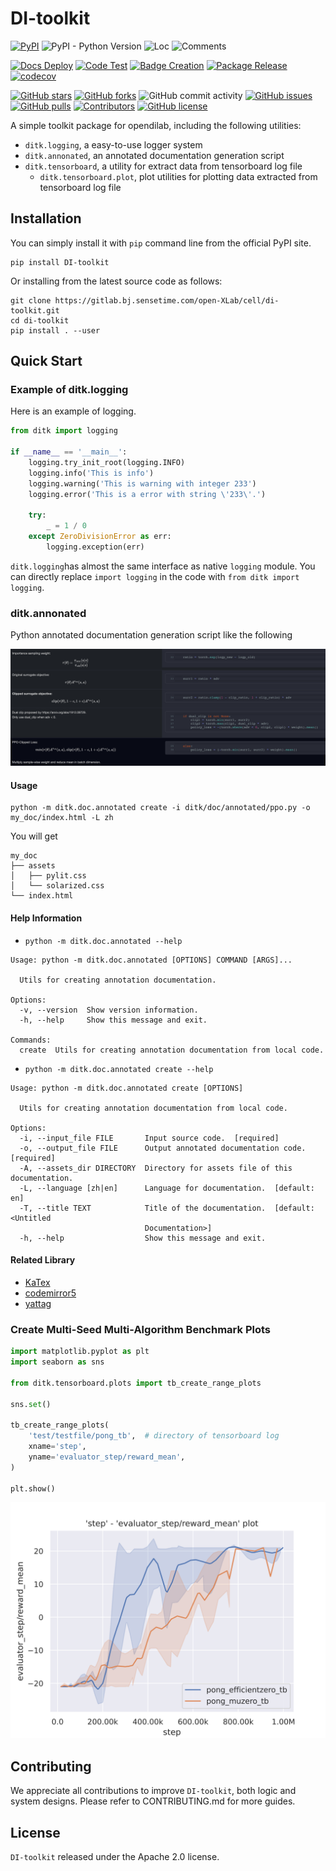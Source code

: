 # DI-toolkit

[![PyPI](https://img.shields.io/pypi/v/DI-toolkit)](https://pypi.org/project/DI-toolkit/)
![PyPI - Python Version](https://img.shields.io/pypi/pyversions/DI-toolkit)
![Loc](https://img.shields.io/endpoint?url=https://gist.githubusercontent.com/HansBug/82e5c38227081da9d25e729e5bd3b5b8/raw/loc.json)
![Comments](https://img.shields.io/endpoint?url=https://gist.githubusercontent.com/HansBug/82e5c38227081da9d25e729e5bd3b5b8/raw/comments.json)

[![Docs Deploy](https://github.com/opendilab/DI-toolkit/workflows/Docs%20Deploy/badge.svg)](https://github.com/opendilab/DI-toolkit/actions?query=workflow%3A%22Docs+Deploy%22)
[![Code Test](https://github.com/opendilab/DI-toolkit/workflows/Code%20Test/badge.svg)](https://github.com/opendilab/DI-toolkit/actions?query=workflow%3A%22Code+Test%22)
[![Badge Creation](https://github.com/opendilab/DI-toolkit/workflows/Badge%20Creation/badge.svg)](https://github.com/opendilab/DI-toolkit/actions?query=workflow%3A%22Badge+Creation%22)
[![Package Release](https://github.com/opendilab/DI-toolkit/workflows/Package%20Release/badge.svg)](https://github.com/opendilab/DI-toolkit/actions?query=workflow%3A%22Package+Release%22)
[![codecov](https://codecov.io/gh/opendilab/DI-toolkit/branch/main/graph/badge.svg?token=XJVDP4EFAT)](https://codecov.io/gh/opendilab/DI-toolkit)

[![GitHub stars](https://img.shields.io/github/stars/opendilab/DI-toolkit)](https://github.com/opendilab/DI-toolkit/stargazers)
[![GitHub forks](https://img.shields.io/github/forks/opendilab/DI-toolkit)](https://github.com/opendilab/DI-toolkit/network)
![GitHub commit activity](https://img.shields.io/github/commit-activity/m/opendilab/DI-toolkit)
[![GitHub issues](https://img.shields.io/github/issues/opendilab/DI-toolkit)](https://github.com/opendilab/DI-toolkit/issues)
[![GitHub pulls](https://img.shields.io/github/issues-pr/opendilab/DI-toolkit)](https://github.com/opendilab/DI-toolkit/pulls)
[![Contributors](https://img.shields.io/github/contributors/opendilab/DI-toolkit)](https://github.com/opendilab/DI-toolkit/graphs/contributors)
[![GitHub license](https://img.shields.io/github/license/opendilab/DI-toolkit)](https://github.com/opendilab/DI-toolkit/blob/master/LICENSE)

A simple toolkit package for opendilab, including the following utilities:

- `ditk.logging`, a easy-to-use logger system
- `ditk.annonated`, an annotated documentation generation script
- `ditk.tensorboard`, a utility for extract data from tensorboard log file
    - `ditk.tensorboard.plot`, plot utilities for plotting data extracted from tensorboard log file

## Installation

You can simply install it with `pip` command line from the official PyPI site.

```shell
pip install DI-toolkit
```

Or installing from the latest source code as follows:

```shell
git clone https://gitlab.bj.sensetime.com/open-XLab/cell/di-toolkit.git
cd di-toolkit
pip install . --user
```

## Quick Start

### Example of ditk.logging

Here is an example of logging.

```python
from ditk import logging

if __name__ == '__main__':
    logging.try_init_root(logging.INFO)
    logging.info('This is info')
    logging.warning('This is warning with integer 233')
    logging.error('This is a error with string \'233\'.')

    try:
        _ = 1 / 0
    except ZeroDivisionError as err:
        logging.exception(err)

```

`ditk.logging`has almost the same interface as native `logging` module. You can directly replace `import logging` in the
code with `from ditk import logging`.

### ditk.annonated

Python annotated documentation generation script like the following

![](./assets/ditk_doc_annotated_demo.png)

#### Usage

```shell
python -m ditk.doc.annotated create -i ditk/doc/annotated/ppo.py -o my_doc/index.html -L zh
```

You will get

```text
my_doc
├── assets
│   ├── pylit.css
│   └── solarized.css
└── index.html
```

#### Help Information

* `python -m ditk.doc.annotated --help`

```text
Usage: python -m ditk.doc.annotated [OPTIONS] COMMAND [ARGS]...

  Utils for creating annotation documentation.

Options:
  -v, --version  Show version information.
  -h, --help     Show this message and exit.

Commands:
  create  Utils for creating annotation documentation from local code.
```

* `python -m ditk.doc.annotated create --help`

```text
Usage: python -m ditk.doc.annotated create [OPTIONS]

  Utils for creating annotation documentation from local code.

Options:
  -i, --input_file FILE       Input source code.  [required]
  -o, --output_file FILE      Output annotated documentation code.  [required]
  -A, --assets_dir DIRECTORY  Directory for assets file of this documentation.
  -L, --language [zh|en]      Language for documentation.  [default: en]
  -T, --title TEXT            Title of the documentation.  [default: <Untitled
                              Documentation>]
  -h, --help                  Show this message and exit.
```

#### Related Library

- [KaTex](https://github.com/KaTeX/KaTeX)
- [codemirror5](https://github.com/codemirror/codemirror5)
- [yattag](https://www.yattag.org/)

### Create Multi-Seed Multi-Algorithm Benchmark Plots

```python
import matplotlib.pyplot as plt
import seaborn as sns

from ditk.tensorboard.plots import tb_create_range_plots

sns.set()

tb_create_range_plots(
    'test/testfile/pong_tb',  # directory of tensorboard log
    xname='step',
    yname='evaluator_step/reward_mean',
)

plt.show()
```

![tb_create_range_plots](docs/source/_static/tb_create_range_plots.svg)

## Contributing

We appreciate all contributions to improve `DI-toolkit`, both logic and system designs. Please refer to CONTRIBUTING.md
for more guides.

## License

`DI-toolkit` released under the Apache 2.0 license.
